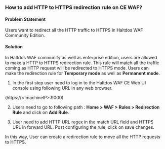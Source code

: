 ### **How to add HTTP to HTTPS redirection rule on CE WAF?**

#### **Problem Statement**

Users want to redirect all the HTTP traffic to HTTPS in Haltdos WAF Community Edition.

#### **Solution**

In Haltdos WAF community as well as enterprise edition, users are allowed to make a HTTP to HTTPS redirection rule. This rule will match all the traffic coming as HTTP request will be redirected to HTTPS mode. 
Users can make the redirection rule for **Temporary mode** as well as **Permanent mode**.

1. In the first step user need to log in to the Haltdos WAF CE Web UI console using following URL in any web browser.

(https://<'machineIP>:9000)

2. Users need to go to following path : **Home > WAF > Rules > Redirection Rule** and click on **Add Rule**.


3. User need to add HTTP URL regex in the match URL field and HTTPS URL in forward URL. Post configuring the rule, click on save changes.

In this way, User can create a redirection rule to move all the HTTP requests to HTTPS. 





